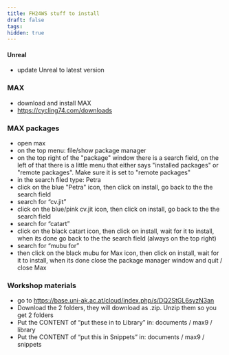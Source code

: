 ```yaml
---
title: FH24WS stuff to install
draft: false
tags: 
hidden: true
---
```

#### Unreal
- update Unreal to latest version
### MAX
- download and install MAX
- https://cycling74.com/downloads
### MAX packages
- open max
- on the top menu: file/show package manager
- on the top right of the "package" window there is a search field, on the left of that there is a little menu that either says "installed packages" or "remote packages". Make sure it is set to "remote packages"
- in the search filed type: Petra
- click on the blue "Petra" icon, then click on install, go back to the the search field 
- search for “cv.jit” 
- click on the blue/pink cv.jit icon, then click on install, go back to the the search field
- search for “catart”
- click on the black catart icon, then click on install, wait for it to install, when its done go back to the the search field (always on the top right)
- search for “mubu for” 
- then click on the black mubu for Max icon, then click on install, wait for it to install, when its done close the package manager window and quit / close Max
### Workshop materials
- go to https://base.uni-ak.ac.at/cloud/index.php/s/DQ2StGL6syzN3an
- Download the 2 folders, they will download as .zip. Unzip them so you get 2 folders
- Put the CONTENT of “put these in to Library” in: documents / max9 / library
- Put the CONTENT of “put this in Snippets” in: documents / max9 / snippets

